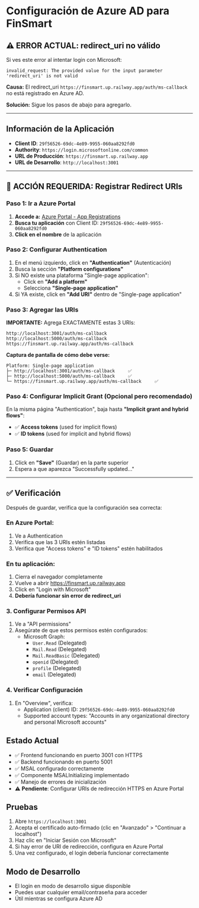 # Configuración de Azure AD para FinSmart

## ⚠️ ERROR ACTUAL: redirect_uri no válido

Si ves este error al intentar login con Microsoft:
```
invalid_request: The provided value for the input parameter 'redirect_uri' is not valid
```

**Causa:** El redirect_uri `https://finsmart.up.railway.app/auth/ms-callback` no está registrado en Azure AD.

**Solución:** Sigue los pasos de abajo para agregarlo.

---

## Información de la Aplicación

- **Client ID**: `29f56526-69dc-4e89-9955-060aa8292fd0`
- **Authority**: `https://login.microsoftonline.com/common`
- **URL de Producción**: `https://finsmart.up.railway.app`
- **URL de Desarrollo**: `http://localhost:3001`

---

## 🚀 ACCIÓN REQUERIDA: Registrar Redirect URIs

### Paso 1: Ir a Azure Portal

1. **Accede a:** [Azure Portal - App Registrations](https://portal.azure.com/#view/Microsoft_AAD_RegisteredApps/ApplicationsListBlade)
2. **Busca tu aplicación** con Client ID: `29f56526-69dc-4e89-9955-060aa8292fd0`
3. **Click en el nombre** de la aplicación

### Paso 2: Configurar Authentication

1. En el menú izquierdo, click en **"Authentication"** (Autenticación)
2. Busca la sección **"Platform configurations"**
3. Si NO existe una plataforma "Single-page application":
   - Click en **"Add a platform"**
   - Selecciona **"Single-page application"**
4. Si YA existe, click en **"Add URI"** dentro de "Single-page application"

### Paso 3: Agregar las URIs

**IMPORTANTE:** Agrega EXACTAMENTE estas 3 URIs:

```
http://localhost:3001/auth/ms-callback
http://localhost:5000/auth/ms-callback
https://finsmart.up.railway.app/auth/ms-callback
```

**Captura de pantalla de cómo debe verse:**
```
Platform: Single-page application
├─ http://localhost:3001/auth/ms-callback     ✅
├─ http://localhost:5000/auth/ms-callback     ✅
└─ https://finsmart.up.railway.app/auth/ms-callback     ✅
```

### Paso 4: Configurar Implicit Grant (Opcional pero recomendado)

En la misma página "Authentication", baja hasta **"Implicit grant and hybrid flows"**:

- ✅ **Access tokens** (used for implicit flows)
- ✅ **ID tokens** (used for implicit and hybrid flows)

### Paso 5: Guardar

1. Click en **"Save"** (Guardar) en la parte superior
2. Espera a que aparezca "Successfully updated..."

---

## ✅ Verificación

Después de guardar, verifica que la configuración sea correcta:

### En Azure Portal:
1. Ve a Authentication
2. Verifica que las 3 URIs estén listadas
3. Verifica que "Access tokens" e "ID tokens" estén habilitados

### En tu aplicación:
1. Cierra el navegador completamente
2. Vuelve a abrir https://finsmart.up.railway.app
3. Click en "Login with Microsoft"
4. **Debería funcionar sin error de redirect_uri**

### 3. Configurar Permisos API
1. Ve a "API permissions"
2. Asegúrate de que estos permisos estén configurados:
   - Microsoft Graph:
     - `User.Read` (Delegated)
     - `Mail.Read` (Delegated)
     - `Mail.ReadBasic` (Delegated)
     - `openid` (Delegated)
     - `profile` (Delegated)
     - `email` (Delegated)

### 4. Verificar Configuración
1. En "Overview", verifica:
   - Application (client) ID: `29f56526-69dc-4e89-9955-060aa8292fd0`
   - Supported account types: "Accounts in any organizational directory and personal Microsoft accounts"

## Estado Actual
- ✅ Frontend funcionando en puerto 3001 con HTTPS
- ✅ Backend funcionando en puerto 5001
- ✅ MSAL configurado correctamente
- ✅ Componente MSALInitializing implementado
- ✅ Manejo de errores de inicialización
- ⚠️ **Pendiente**: Configurar URIs de redirección HTTPS en Azure Portal

## Pruebas
1. Abre `https://localhost:3001`
2. Acepta el certificado auto-firmado (clic en "Avanzado" > "Continuar a localhost")
3. Haz clic en "Iniciar Sesión con Microsoft"
4. Si hay error de URI de redirección, configura en Azure Portal
5. Una vez configurado, el login debería funcionar correctamente

## Modo de Desarrollo
- El login en modo de desarrollo sigue disponible
- Puedes usar cualquier email/contraseña para acceder
- Útil mientras se configura Azure AD
